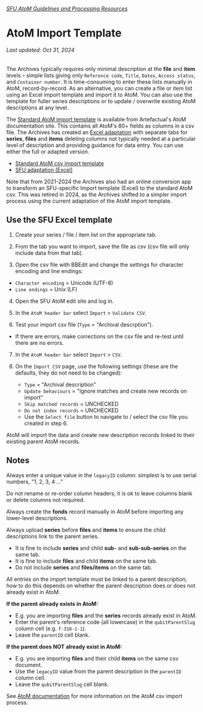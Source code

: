 ###### [SFU AtoM Guidelines and Processing Resources](../README.md)

# AtoM Import Template
###### Last updated: Oct 31, 2024
The Archives typically requires only minimal description at the **file** and **item** levels – simple lists giving only `Reference code`, `Title`, `Dates`, `Access status`, and `Container number`. It is time-consuming to enter these lists manually in AtoM, record-by-record. As an alternative, you can create a file or item list using an Excel import template and import it to AtoM. You can also use the template for fuller series descriptions or to update / overwrite existing AtoM descriptions at any level.

The [Standard AtoM import template](https://wiki.accesstomemory.org/Resources/CSV_templates) is available from Artefactual's AtoM documentation site. This contains all AtoM's 80+ fields as columns in a csv file. The Archives has created an [Excel adaptation](../downloads/atom-import-template.xlsx) with separate tabs for **series**, **files** and **items** deleting columns not typically needed at a particular level of description and providing guidance for data entry. You can use either the full or adapted version.
- [Standard AtoM csv import template](https://wiki.accesstomemory.org/Resources/CSV_templates)
- [SFU adaptation (Excel)](../downloads/atom-import-template.xlsx)

Note that from 2021-2024 the Archives also had an online conversion app to transform an SFU-specific Import template (Excel) to the standard AtoM csv. This was retired in 2024, as the Archives shifted to a simpler import process using the current adaptation of the AtoM import template.

## Use the SFU Excel template
1. Create your series / file / item list on the appropriate tab.

2. From the tab you want to import, save the file as csv (csv file will only include data from that tab).

3. Open the csv file with BBEdit and change the settings for character encoding and line endings:
- `Character encoding` = Unicode (UTF-8)
- `Line endings` = Unix (LF)

4. Open the SFU AtoM edit site and log in.

5. In the `AtoM header bar` select `Import` > `Validate CSV`.

6. Test your import csv file (`Type` = "Archival descrption").
- If there are errors, make corrections on the csv file and re-test until there are no errors.

7. In the `AtoM header bar` select `Import` > `CSV`.

8. On the `Import CSV` page, use the following settings (these are the defaults, they do not need to be changed):
    - `Type` = "Archival description"
    - `Update behaviours` = "Ignore matches and create new records on import"
    - `Skip matched records` = UNCHECKED
    - `Do not index records` = UNCHECKED
    - Use the `Select file` button to navigate to / select the csv file you created in step 6.

AtoM will import the data and create new description records linked to their existing parent AtoM records.

## Notes
Always enter a unique value in the `legacyID` column: simplest is to use serial numbers, "1, 2, 3, 4 ..."

Do not rename or re-order column headers; it is ok to leave columns blank or delete columns not required.

Always create the **fonds** record manually in AtoM before importing any lower-level descriptions.

Always upload **series** before **files** and **items** to ensure the child descriptions link to the parent series.
- It is fine to include **series** and child **sub-** and **sub-sub-series** on the same tab.
- It is fine to include **files** and child **items** on the same tab.
- Do not include **series** and **files/items** on the same tab.

All entries on the import template must be linked to a parent description; how to do this depends on whether the parent description does or does not already exist in AtoM.

**If the parent already exists in AtoM:**
- E.g. you are importing **files** and the **series** records already exist in AtoM.
- Enter the parent's reference code (all lowercase) in the `qubitParentSlug` column cell (e.g. `f-318-1-1`).
- Leave the `parentID` cell blank.

**If the parent does NOT already exist in AtoM:**
- E.g. you are importing **files** and their child **items** on the same csv document.
- Use the `legacyID` value from the parent description in the `parentID` column cell.
- Leave the `qubitParentSlug` cell blank.

See [AtoM documentation](https://www.accesstomemory.org/en/docs/2.8/user-manual/import-export/csv-import/#csv-import) for more information on the AtoM csv import process.
